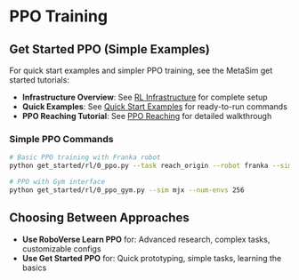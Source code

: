 # PPO Training

## Get Started PPO (Simple Examples)

For quick start examples and simpler PPO training, see the MetaSim get started tutorials:

- **Infrastructure Overview**: See [RL Infrastructure](../../metasim/get_started/advanced/rl_example/infrastructure.md) for complete setup
- **Quick Examples**: See [Quick Start Examples](../../metasim/get_started/advanced/rl_example/quick_examples.md) for ready-to-run commands
- **PPO Reaching Tutorial**: See [PPO Reaching](../../metasim/get_started/advanced/rl_example/0_ppo_reaching.md) for detailed walkthrough

### Simple PPO Commands

```bash
# Basic PPO training with Franka robot
python get_started/rl/0_ppo.py --task reach_origin --robot franka --sim isaacgym

# PPO with Gym interface
python get_started/rl/0_ppo_gym.py --sim mjx --num-envs 256
```

## Choosing Between Approaches

- **Use RoboVerse Learn PPO** for: Advanced research, complex tasks, customizable configs
- **Use Get Started PPO** for: Quick prototyping, simple tasks, learning the basics
